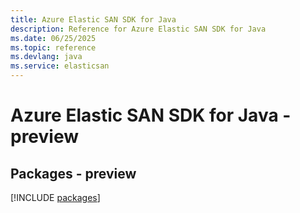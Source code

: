 ```yaml
---
title: Azure Elastic SAN SDK for Java
description: Reference for Azure Elastic SAN SDK for Java
ms.date: 06/25/2025
ms.topic: reference
ms.devlang: java
ms.service: elasticsan
---
```

# Azure Elastic SAN SDK for Java - preview
## Packages - preview
[!INCLUDE [packages](elastic-san-index.md)]